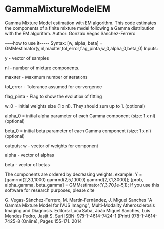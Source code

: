# GammaMixtureModelEM
Gamma Mixture Model estimation with EM algorithm.
This code estimates the components of a finite mixture model following a Gamma distribution with the EM algorithm.
Author: Gonzalo Vegas Sánchez-Ferrero


----how to use it-----
Syntax: [w, alpha, beta] = GMMestimator(y,nl,maxIter,tol_error,flag_pinta,w_0,alpha_0,beta_0)
Inputs:

y - vector of samples

nl - number of mixture components.

maxIter - Maximum number of iterations

tol_error - Tolerance assumed for convergence

flag_pinta - Flag to show the evolution of fitting

w_0 = initial weights size (1 x nl). They should sum up to 1. (optional)

alpha_0 = initial alpha parameter of each Gamma component (size: 1 x nl) (optional)

beta_0 = initial beta parameter of each Gamma component (size: 1 x nl) (optional)


outputs:
w - vector of weights for component

alpha - vector of alphas

beta - vector of betas

The components are ordered by decreasing weights.
example:
Y = [gamrnd(2,3,1,1000) gamrnd(2,5,1,1000) gamrnd(2,7,1,3000)];
[prob, alpha_gamma, beta_gamma] = GMMestimator(Y,3,70,1e-5,1);
If you use this software for research purposes, please cite




G. Vegas-Sánchez-Ferrero, M. Martín-Fernández, J. Miguel Sanches "A Gamma
Mixture Model for IVUS Imaging", Multi-Modality Atherosclerosis Imaging
and Diagnosis. Editors: Luca Saba, João Miguel Sanches, Luís Mendes
Pedro, Jasjit S. Suri ISBN: 978-1-4614-7424-1 (Print) 978-1-4614-7425-8
(Online), Pages 155-171. 2014.
